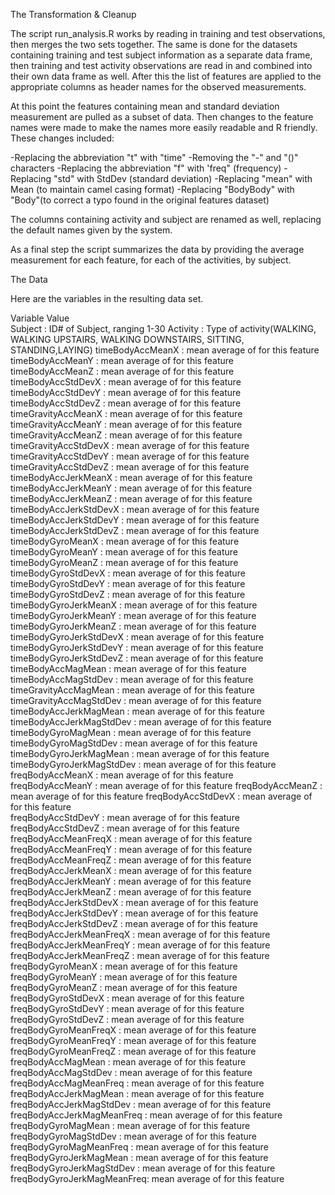 
The Transformation & Cleanup

The script run_analysis.R works by reading in training and test observations, then merges the two sets together. The same is done for the datasets containing training and test subject information as a separate data frame, then training and test activity observations are read in and combined into their own data frame as well. After this the list of features are applied to the appropriate columns as header names for the observed measurements.


At this point the features containing mean and standard deviation measurement are pulled as a subset of data. Then changes to the feature names were made to make the names more easily readable and R friendly. These changes included:

   -Replacing the abbreviation "t" with "time"
   -Removing the "-" and "()" characters
   -Replacing the abbreviation "f" with 'freq" (frequency)
   -Replacing "std" with StdDev (standard deviation)
   -Replacing "mean" with Mean (to maintain camel casing format)
   -Replacing "BodyBody" with "Body"(to correct a typo found in the original features dataset) 

The columns containing activity and subject are renamed as well, replacing the default names given by the system.

As a final step the script summarizes the data by providing the average measurement for each feature, for each of the activities, by subject. 

The Data

Here are the variables in the resulting data set.

Variable                     Value    
   Subject                    : ID# of Subject, ranging 1-30
   Activity                   : Type of activity(WALKING, WALKING UPSTAIRS,
                                WALKING DOWNSTAIRS, SITTING, STANDING,LAYING) 
   timeBodyAccMeanX           :  mean average of for this feature  
   timeBodyAccMeanY           :  mean average of for this feature  
   timeBodyAccMeanZ           :  mean average of for this feature  
   timeBodyAccStdDevX         :  mean average of for this feature  
   timeBodyAccStdDevY         :  mean average of for this feature  
   timeBodyAccStdDevZ         :  mean average of for this feature  
   timeGravityAccMeanX        :  mean average of for this feature  
   timeGravityAccMeanY        :  mean average of for this feature  
   timeGravityAccMeanZ        :  mean average of for this feature  
   timeGravityAccStdDevX      :  mean average of for this feature  
   timeGravityAccStdDevY      :  mean average of for this feature  
   timeGravityAccStdDevZ      :  mean average of for this feature  
   timeBodyAccJerkMeanX       :  mean average of for this feature  
   timeBodyAccJerkMeanY       :  mean average of for this feature  
   timeBodyAccJerkMeanZ       :  mean average of for this feature 
   timeBodyAccJerkStdDevX     :  mean average of for this feature  
   timeBodyAccJerkStdDevY     :  mean average of for this feature  
   timeBodyAccJerkStdDevZ     :  mean average of for this feature  
   timeBodyGyroMeanX          :  mean average of for this feature  
   timeBodyGyroMeanY          :  mean average of for this feature
   timeBodyGyroMeanZ          :  mean average of for this feature 
   timeBodyGyroStdDevX        :  mean average of for this feature  
   timeBodyGyroStdDevY        :  mean average of for this feature  
   timeBodyGyroStdDevZ        :  mean average of for this feature 
   timeBodyGyroJerkMeanX      :  mean average of for this feature 
   timeBodyGyroJerkMeanY      :  mean average of for this feature 
   timeBodyGyroJerkMeanZ      :  mean average of for this feature  
   timeBodyGyroJerkStdDevX    :  mean average of for this feature  
   timeBodyGyroJerkStdDevY    :  mean average of for this feature  
   timeBodyGyroJerkStdDevZ    :  mean average of for this feature  
   timeBodyAccMagMean         :  mean average of for this feature  
   timeBodyAccMagStdDev       :  mean average of for this feature  
   timeGravityAccMagMean      :  mean average of for this feature  
   timeGravityAccMagStdDev    :  mean average of for this feature  
   timeBodyAccJerkMagMean     :  mean average of for this feature 
   timeBodyAccJerkMagStdDev   :  mean average of for this feature  
   timeBodyGyroMagMean        :  mean average of for this feature  
   timeBodyGyroMagStdDev      :  mean average of for this feature  
   timeBodyGyroJerkMagMean    :  mean average of for this feature  
   timeBodyGyroJerkMagStdDev  :  mean average of for this feature 
   freqBodyAccMeanX           :  mean average of for this feature  
   freqBodyAccMeanY           :  mean average of for this feature 
   freqBodyAccMeanZ           :  mean average of for this feature 
   freqBodyAccStdDevX         :  mean average of for this feature  
   freqBodyAccStdDevY         :  mean average of for this feature  
   freqBodyAccStdDevZ         :  mean average of for this feature  
   freqBodyAccMeanFreqX       :  mean average of for this feature  
   freqBodyAccMeanFreqY       :  mean average of for this feature  
   freqBodyAccMeanFreqZ       :  mean average of for this feature  
   freqBodyAccJerkMeanX       :  mean average of for this feature  
   freqBodyAccJerkMeanY       :  mean average of for this feature  
   freqBodyAccJerkMeanZ       :  mean average of for this feature  
   freqBodyAccJerkStdDevX     :  mean average of for this feature  
   freqBodyAccJerkStdDevY     :  mean average of for this feature  
   freqBodyAccJerkStdDevZ     :  mean average of for this feature  
   freqBodyAccJerkMeanFreqX   :  mean average of for this feature  
   freqBodyAccJerkMeanFreqY   :  mean average of for this feature  
   freqBodyAccJerkMeanFreqZ   :  mean average of for this feature  
   freqBodyGyroMeanX          :  mean average of for this feature  
   freqBodyGyroMeanY          :  mean average of for this feature  
   freqBodyGyroMeanZ          :  mean average of for this feature  
   freqBodyGyroStdDevX        :  mean average of for this feature  
   freqBodyGyroStdDevY        :  mean average of for this feature  
   freqBodyGyroStdDevZ        :  mean average of for this feature  
   freqBodyGyroMeanFreqX      :  mean average of for this feature  
   freqBodyGyroMeanFreqY      :  mean average of for this feature  
   freqBodyGyroMeanFreqZ      :  mean average of for this feature  
   freqBodyAccMagMean         :  mean average of for this feature  
   freqBodyAccMagStdDev       :  mean average of for this feature  
   freqBodyAccMagMeanFreq     :  mean average of for this feature 
   freqBodyAccJerkMagMean     :  mean average of for this feature  
   freqBodyAccJerkMagStdDev   :  mean average of for this feature 
   freqBodyAccJerkMagMeanFreq :  mean average of for this feature  
   freqBodyGyroMagMean        :  mean average of for this feature  
   freqBodyGyroMagStdDev      :  mean average of for this feature 
   freqBodyGyroMagMeanFreq    :  mean average of for this feature 
   freqBodyGyroJerkMagMean    :  mean average of for this feature 
   freqBodyGyroJerkMagStdDev  :  mean average of for this feature
   freqBodyGyroJerkMagMeanFreq:  mean average of for this feature  
